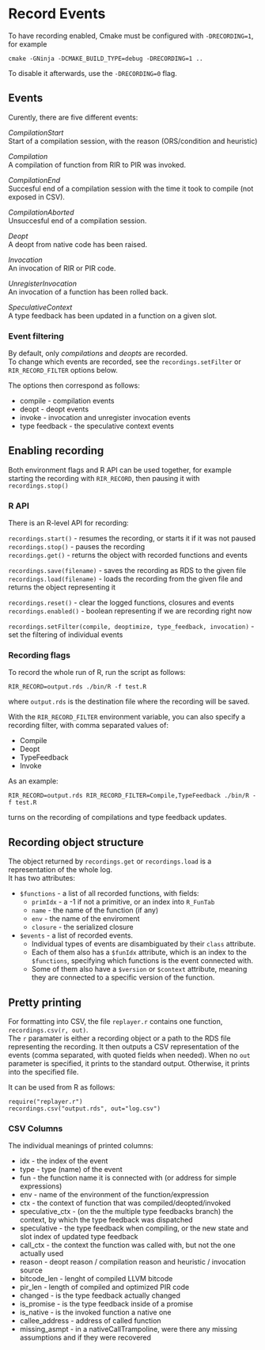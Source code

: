 # Record Events

To have recording enabled, Cmake must be configured with `-DRECORDING=1`, for example

    cmake -GNinja -DCMAKE_BUILD_TYPE=debug -DRECORDING=1 ..

To disable it afterwards, use the `-DRECORDING=0` flag.

## Events

Curently, there are five different events:

*CompilationStart*  
Start of a compilation session, with the reason (ORS/condition and heuristic)

*Compilation*  
A compilation of function from RIR to PIR was invoked.

*CompilationEnd*  
Succesful end of a compilation session with the time it took to compile (not exposed in CSV).

*CompilationAborted*  
Unsuccesful end of a compilation session.

*Deopt*  
A deopt from native code has been raised.

*Invocation*  
An invocation of RIR or PIR code.

*UnregisterInvocation*  
An invocation of a function has been rolled back.

*SpeculativeContext*  
A type feedback has been updated in a function on a given slot.

### Event filtering

By default, only *compilations* and *deopts* are recorded.  
To change which events are recorded, see the `recordings.setFilter` or `RIR_RECORD_FILTER` options below.

The options then correspond as follows:
- compile - compilation events
- deopt - deopt events
- invoke - invocation and unregister invocation events
- type feedback - the speculative context events

## Enabling recording

Both environment flags and R API can be used together, for example starting the recording with `RIR_RECORD`, then pausing it with
`recordings.stop()`

### R API
There is an R-level API for recording:

`recordings.start()` - resumes the recording, or starts it if it was not paused  
`recordings.stop()` - pauses the recording  
`recordings.get()` - returns the object with recorded functions and events  

`recordings.save(filename)` - saves the recording as RDS to the given file  
`recordings.load(filename)` - loads the recording from the given file and returns the object representing it  

`recordings.reset()` - clear the logged functions, closures and events  
`recordings.enabled()` - boolean representing if we are recording right now  

`recordings.setFilter(compile, deoptimize, type_feedback, invocation)` - set the filtering of individual events  

### Recording flags

To record the whole run of R, run the script as follows:

    RIR_RECORD=output.rds ./bin/R -f test.R

where `output.rds` is the destination file where the recording will be saved.

With the `RIR_RECORD_FILTER` environment variable, you can also specify a recording filter,
with comma separated values of:
- Compile
- Deopt
- TypeFeedback
- Invoke

As an example:

    RIR_RECORD=output.rds RIR_RECORD_FILTER=Compile,TypeFeedback ./bin/R -f test.R

turns on the recording of compilations and type feedback updates.

## Recording object structure
The object returned by `recordings.get` or `recordings.load` is a representation of the whole log.  
It has two attributes:

- `$functions` - a list of all recorded functions, with fields:
    - `primIdx` - a -1 if not a primitive, or an index into `R_FunTab`
    - `name` - the name of the function (if any)
    - `env` - the name of the enviroment
    - `closure` - the serialized closure
- `$events` - a list of recorded events.
    - Individual types of events are disambiguated by their `class` attribute.
    - Each of them also has a `$funIdx` attribute, which is an index to the `$functions`,
    specifying which functions is the event connected with.
    - Some of them also have a `$version` or `$context` attribute, meaning they are connected to a specific version
    of the function.


## Pretty printing
For formatting into CSV, the file `replayer.r` contains one function, `recordings.csv(r, out)`.  
The `r` paramater is either a recording object or a path to the RDS file representing the recording.
It then outputs a CSV representation of the events (comma separated, with quoted fields when needed).
When no `out` parameter is specified, it prints to the standard output. Otherwise, it prints into the specified file.  

It can be used from R as follows:

    require("replayer.r")
    recordings.csv("output.rds", out="log.csv")


### CSV Columns
The individual meanings of printed columns:
- idx - the index of the event
- type - type (name) of the event
- fun - the function name it is connected with (or address for simple expressions)
- env - name of the environment of the function/expression
- ctx - the context of function that was compiled/deopted/invoked
- speculative_ctx - (on the the multiple type feedbacks branch) the context, by which the type feedback was dispatched
- speculative - the type feedback when compiling, or the new state and slot index of updated type feedback
- call_ctx - the context the function was called with, but not the one actually used
- reason - deopt reason / compilation reason and heuristic / invocation source
- bitcode_len - lenght of compiled LLVM bitcode
- pir_len - length of compiled and optimized PIR code
- changed - is the type feedback actually changed
- is_promise - is the type feedback inside of a promise
- is_native - is the invoked function a native one
- callee_address - address of called function
- missing_asmpt - in a nativeCallTrampoline, were there any missing assumptions and if they were recovered

